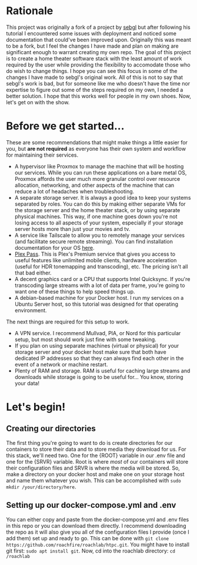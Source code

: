 # Rationale
This project was originally a fork of a project by [sebgl](https://github.com/sebgl/htpc-download-box) but after following his tutorial I encountered some issues with deployment and noticed some documentation that could've been improved upon. Originally this was meant to be a fork, but I feel the changes I have made and plan on making are significant enough to warrant creating my own repo. The goal of this project is to create a home theater software stack with the least amount of work required by the user while providing the flexibility to accomodate those who do wish to change things. I hope you can see this focus in some of the changes I have made to sebgl's original work. All of this is not to say that sebgl's work is bad, but for someone like me who doesn't have the time nor expertise to figure out some of the steps required on my own, I needed a better solution. I hope that this works well for people in my own shoes. Now, let's get on with the show.
# Before we get started...
These are some recommendations that might make things a little easier for you, but **are not required** as everyone has their own system and workflow for maintaining their services.

- A hypervisor like Proxmox to manage the machine that will be hosting our services. While you can run these applications on a bare metal OS, Proxmox affords the user much more granular control over resource allocation, networking, and other aspects of the machine that can reduce a lot of headaches when troubleshooting.
- A separate storage server. It is always a good idea to keep your systems separated by roles. You can do this by making either separate VMs for the storage server and the home theater stack, or by using separate physical machines. This way, if one machine goes down you're not losing access to all aspects of your system, especially if your storage server hosts more than just your movies and tv.
- A service like Tailscale to allow you to remotely manage your services (and facilitate secure remote streaming). You can find installation documentation for your OS [here](https://tailscale.com/download/). 
- [Plex Pass](https://www.plex.tv/plex-pass/). This is Plex's Premium service that gives you access to useful features like unlimited mobile clients, hardware acceleration (useful for HDR tonemapping and transcoding), etc. The pricing isn't all that bad either. 
- A decent graphics card or a CPU that supports Intel Quicksync. If you're transcoding large streams with a lot of data per frame, you're going to want one of these things to help speed things up. 
- A debian-based machine for your Docker host. I run my services on a Ubuntu Server host, so this tutorial was designed for that operating environment.

The next things are required for this setup to work.
- A VPN service. I recommend Mullvad, PIA, or Nord for this particular setup, but most should work just fine with some tweaking.
- If you plan on using separate machines (virtual or physical) for your storage server and your docker host make sure that both have dedicated IP addresses so that they can always find each other in the event of a network or machine restart.
- Plenty of RAM and storage. RAM is useful for caching large streams and downloads while storage is going to be useful for... You know, storing your data!
# Let's begin!
## Creating our directories
The first thing you're going to want to do is create directories for our containers to store their data and to store media they download for us. For this stack, we'll need two. One for the {ROOT} variable in our .env file and one for the {SRVR} variable. Root is where *most* of our containers will store their configuration files and SRVR is where the media will be stored. So, make a directory on your docker host and make one on your storage host and name them whatever you wish. This can be accomplished with `sudo mkdir /your/directory/here`.

## Setting up our docker-compose.yml and .env
You can either copy and paste from the docker-compose.yml and .env files in this repo or you can download them directly. I recommend downloading the repo as it will also give you all of the configuration files I provide (once I add them) set up and ready to go. This can be done with `git clone https://github.com/roachfire/roachlab/htpc.git`. You might have to install git first: `sudo apt install git`. Now, cd into the roachlab directory: `cd /roachlab` 




